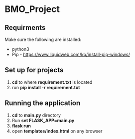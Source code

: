 # BMO_Project


## Requirments
Make sure the following are installed:
- python3 
- Pip - https://www.liquidweb.com/kb/install-pip-windows/


## Set up for projects
1. **cd** to where **requirement.txt** is located 
2. run **pip install -r requirement.txt** 


## Running the application
1. **cd** to **main.py** directory 
2. Run **set FLASK_APP=main.py** 
3. **flask run** 
4. open **templates/index.html** on any browser
